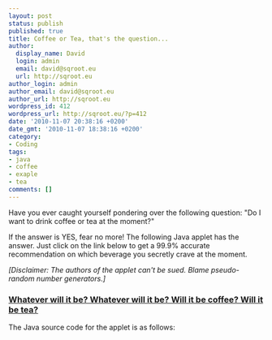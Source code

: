 ```yaml
---
layout: post
status: publish
published: true
title: Coffee or Tea, that's the question...
author:
  display_name: David
  login: admin
  email: david@sqroot.eu
  url: http://sqroot.eu
author_login: admin
author_email: david@sqroot.eu
author_url: http://sqroot.eu
wordpress_id: 412
wordpress_url: http://sqroot.eu/?p=412
date: '2010-11-07 20:38:16 +0200'
date_gmt: '2010-11-07 18:38:16 +0200'
category:
- Coding
tags:
- java
- coffee
- exaple
- tea
comments: []
---
```

<p>Have you ever caught yourself pondering over the following question: "Do I want to drink coffee or tea at the moment?"</p>
<p>If the answer is YES, fear no more! The following Java applet has the answer. Just click on the link below to get a 99.9% accurate recommendation on which beverage you secretly crave at the moment.</p>
<p><em>[Disclaimer: The authors of the applet can't be sued. Blame pseudo-random number generators.]</em></p>
<h3><a href="http://sqroot.eu/wp-content/uploads/2010/11/Beverage.html">Whatever will it be? Whatever will it be? Will it be coffee? Will it be tea?</a></h3>
<p>The Java source code for the applet is as follows:<br />
<script src="https://gist.github.com/2656972.js?file=Beverage.java"></script></p>

